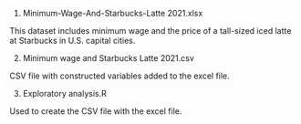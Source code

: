 1) Minimum-Wage-And-Starbucks-Latte 2021.xlsx

This dataset includes minimum wage and the price of a tall-sized iced latte at Starbucks in U.S. capital cities.

2) Minimum wage and Starbucks Latte 2021.csv

CSV file with constructed variables added to the excel file. 

3) Exploratory analysis.R

Used to create the CSV file with the excel file.
